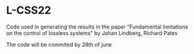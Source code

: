 # L-CSS22
Code used in generating the results in the paper "Fundamental limitations on the control of lossless systems" by Johan Lindberg, Richard Pates

The code will be commited by 28th of june 
